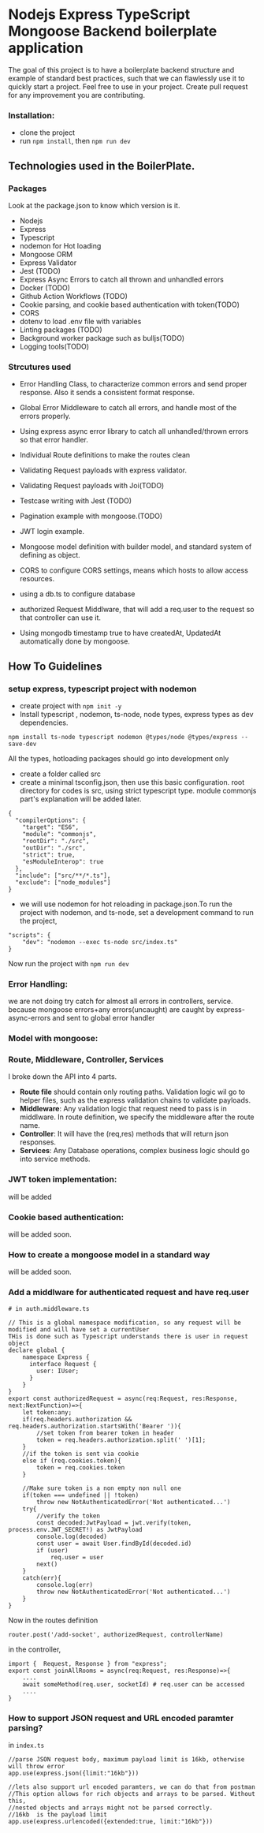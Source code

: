# Nodejs Express TypeScript Mongoose Backend boilerplate application
The goal of this project is to have a boilerplate backend structure and example of standard best practices, such that we can flawlessly use it to quickly start a project. Feel free to use in your project. Create pull request for any improvement you are contributing.

### Installation:
* clone the project
* run `npm install`, then `npm run dev`

## Technologies used in the BoilerPlate.

### Packages
Look at the package.json to know which version is it.
* Nodejs
* Express
* Typescript
* nodemon for Hot loading
* Mongoose ORM
* Express Validator
* Jest (TODO)
* Express Async Errors to catch all thrown and unhandled errors
* Docker (TODO)
* Github Action Workflows (TODO)
* Cookie parsing, and cookie based authentication with token(TODO)
* CORS
* dotenv to load .env file with variables
* Linting packages (TODO)
* Background worker package such as bulljs(TODO)
* Logging tools(TODO)

### Strcutures used

* Error Handling Class, to characterize common errors and send proper response. Also it sends a consistent format response.
* Global Error Middleware to catch all errors, and handle most of the errors properly.
* Using express async error library to catch all unhandled/thrown errors so that error handler.

* Individual Route definitions to make the routes clean
* Validating Request payloads with express validator.
* Validating Request payloads with Joi(TODO)
* Testcase writing with Jest (TODO)
* Pagination example with mongoose.(TODO)
* JWT login example.
* Mongoose model definition with builder model, and standard system of defining as object.
* CORS to configure CORS settings, means which hosts to allow access resources.
* using a db.ts to configure database
* authorized Request Middlware, that will add a req.user to the request so that controller can use it.
* Using mongodb timestamp true to have createdAt, UpdatedAt automatically done by mongoose.

## How To Guidelines

### setup express, typescript project with nodemon
* create project with `npm init -y`
* Install typescript , nodemon, ts-node, node types, express types as dev dependencies.
```
npm install ts-node typescript nodemon @types/node @types/express --save-dev
```
All the types, hotloading packages should go into development only
* create a folder called src
* create a minimal tsconfig.json, then use this basic configuration. root directory for codes is src, using strict typescript type. module commonjs part's explanation will be added later.
```
{
  "compilerOptions": {
    "target": "ES6",
    "module": "commonjs",
    "rootDir": "./src",
    "outDir": "./src",
    "strict": true,
    "esModuleInterop": true
  },
  "include": ["src/**/*.ts"],
  "exclude": ["node_modules"]
}
```
*   we will use nodemon for hot reloading in package.json.To run the project with nodemon, and ts-node, set a development command to run the project,
```  
"scripts": {
    "dev": "nodemon --exec ts-node src/index.ts"
}
```
Now run the project with `npm run dev`

### Error Handling:
we are not doing try catch for almost all errors in controllers, service. because mongoose errors+any errors(uncaught) are caught by express-async-errors
and sent to global error handler
### Model with mongoose:

### Route, Middleware, Controller, Services
I broke down the API into 4 parts. 
* **Route file** should contain only routing paths. Validation logic wil go to helper files, such as the express validation chains to validate payloads.
* **Middleware**: Any validation logic that request need to pass is in middlware. In route definition, we specify the middleware after the route name.
* **Controller**: It will have the (req,res) methods that will return json responses.
* **Services**: Any Database operations, complex business logic should go into service methods.

### JWT token implementation:
will be added

### Cookie based authentication:
will be added soon.

### How to create a mongoose model in a standard way
will be added soon.

### Add a middlware for authenticated request and have req.user
```
# in auth.middleware.ts

// This is a global namespace modification, so any request will be modified and will have set a currentUser
THis is done such as Typescript understands there is user in request object
declare global {
    namespace Express {
      interface Request {
        user: IUser;
      }
    }
}
export const authorizedRequest = async(req:Request, res:Response, next:NextFunction)=>{
    let token:any;
    if(req.headers.authorization && req.headers.authorization.startsWith('Bearer ')){
        //set token from bearer token in header
        token = req.headers.authorization.split(' ')[1];
    }
    //if the token is sent via cookie
    else if (req.cookies.token){
        token = req.cookies.token
    }

    //Make sure token is a non empty non null one
    if(token === undefined || !token)
        throw new NotAuthenticatedError('Not authenticated...')
    try{
        //verify the token
        const decoded:JwtPayload = jwt.verify(token, process.env.JWT_SECRET!) as JwtPayload
        console.log(decoded)
        const user = await User.findById(decoded.id)
        if (user)
            req.user = user
        next()
    }
    catch(err){
        console.log(err)
        throw new NotAuthenticatedError('Not authenticated...')
    }
}
```

Now in the routes definition
```
router.post('/add-socket', authorizedRequest, controllerName)
```

in the controller,
```
import {  Request, Response } from "express";
export const joinAllRooms = async(req:Request, res:Response)=>{
    ....
    await someMethod(req.user, socketId) # req.user can be accessed
    ....
}
```
### How to support JSON request and URL encoded paramter parsing?
in `index.ts`
```
//parse JSON request body, maximum payload limit is 16kb, otherwise will throw error
app.use(express.json({limit:"16kb"}))

//lets also support url encoded paramters, we can do that from postman
//This option allows for rich objects and arrays to be parsed. Without this, 
//nested objects and arrays might not be parsed correctly.
//16kb  is the payload limit
app.use(express.urlencoded({extended:true, limit:"16kb"}))
```
